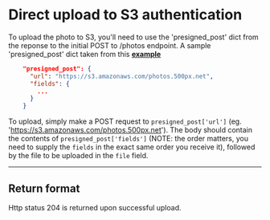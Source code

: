 # Direct upload to S3 authentication
To upload the photo to S3, you'll need to use the 'presigned_post' dict from the reponse to the initial POST to /photos endpoint.
A sample 'presigned_post' dict taken from this **[example](https://github.com/500px/api-documentation/blob/master/endpoints/photo/POST_photos.md#example)**
``` json
    "presigned_post": {
      "url": "https://s3.amazonaws.com/photos.500px.net",
      "fields": {
        ...
      }
    }
```

To upload, simply make a POST request to `presigned_post['url']` (eg. 'https://s3.amazonaws.com/photos.500px.net'). The body should contain the contents of `presigned_post['fields']` (NOTE: the order matters, you need to supply the `fields` in the exact same order you receive it), followed by the file to be uploaded in the `file` field.
***

## Return format
Http status 204 is returned upon successful upload.
